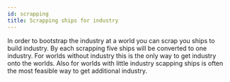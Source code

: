 ```yaml
---
id: scrapping
title: Scrapping ships for industry
---
```


In order to bootstrap the industry at a world you can scrap you ships to build industry. By each scrapping five ships will be converted to one industry. For worlds without industry this is the only way to get industry onto the worlds. Also for worlds with little industry scapping ships is often the most feasible way to get additional industry.